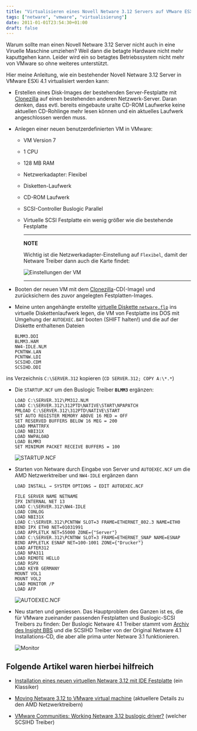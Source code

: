 ```yaml
---
title: "Virtualisieren eines Novell Netware 3.12 Servers auf VMware ESXi"
tags: ["netware", "vmware", "virtualisierung"]
date: 2011-01-01T23:54:30+01:00
draft: false
---
```


Warum sollte man einen Novell Netware 3.12 Server nicht auch in eine Viruelle Maschine umziehen? Weil dann die betagte Hardware nicht mehr kaputtgehen kann. Leider wird ein so betagtes Betriebssystem nicht mehr von VMware so ohne weiteres unterstützt.

Hier meine Anleitung, wie ein bestehender Novell Netware 3.12 Server in VMware ESXi 4.1 virtualisiert werden kann:

- Erstellen eines Disk-Images der bestehenden Server-Festplatte mit [Clonezilla](https://clonezilla.org) auf einen bestehenden anderen Netzwerk-Server. Daran denken, dass evtl. bereits eingebaute uralte CD-ROM Laufwerke keine aktuellen CD-Rohlinge mehr lesen können und ein aktuelles Laufwerk angeschlossen werden muss.
- Anlegen einer neuen benutzerdefinierten VM in VMware:
  - VM Version 7
  - 1 CPU
  - 128 MB RAM
  - Netzwerkadapter: Flexibel
  - Disketten-Laufwerk
  - CD-ROM Laufwerk
  - SCSI-Controller Buslogic Parallel
  - Virtuelle SCSI Festplatte ein wenig größer wie die bestehende Festplatte

    ---
    **NOTE**

    Wichtig ist die Netzwerkadapter-Einstellung auf `Flexibel`, damit der Netware Treiber dann auch die Karte findet:

    ![Einstellungen der VM](/images/posts/virt-netware-312-vmware-esxi/netware-vm-einstellungen.png)

    ---

- Booten der neuen VM mit dem [Clonezilla](https://clonezilla.org)-CD(-Image) und zurücksichern des zuvor angelegten Festplatten-Images.

- Meine unten angehängte erstellte [virtuelle Diskette `netware.flp`](/images/posts/virt-netware-312-vmware-esxi/netware.flp_.zip) ins virtuelle Diskettenlaufwerk legen, die VM von Festplatte ins DOS mit Umgehung der `AUTOEXEC.BAT` booten (SHIFT halten!) und die auf der Diskette enthaltenen Dateien

    ```batch
    BLMM3.DDI
    BLMM3.HAM
    NW4-IDLE.NLM
    PCNTNW.LAN
    PCNTNW.LDI
    SCSIHD.CDM
    SCSIHD.DDI
    ```

ins Verzeichnis `C:\SERVER.312` kopieren (`CD SERVER.312; COPY A:\*.*`)

- Die `STARTUP.NCF` um den Buslogic Treiber **`BLMM3`** ergänzen:

    ```batch
    LOAD C:\SERVER.312\PM312.NLM
    LOAD C:\SERVER.312\312PTD\NATIVE\START\NPAPATCH
    PMLOAD C:\SERVER.312\312PTD\NATIVE\START
    SET AUTO REGISTER MEMORY ABOVE 16 MED = OFF
    SET RESERVED BUFFERS BELOW 16 MEG = 200
    LOAD MMATTRFX
    LOAD NBI31X
    LOAD NWPALOAD
    LOAD BLMM3
    SET MINIMUM PACKET RECEIVE BUFFERS = 100
    ```

    ![STARTUP.NCF](/images/posts/virt-netware-312-vmware-esxi/startup-ncf.png)

- Starten von Netware durch Eingabe von Server und `AUTOEXEC.NCF` um die AMD Netzwerktreiber und `NW4-IDLE` ergänzen dann

    `LOAD INSTALL → SYSTEM OPTIONS → EDIT AUTOEXEC.NCF`

    ```batch
    FILE SERVER NAME NETNAME
    IPX INTERNAL NET 13
    LOAD C:\SERVER.312\NW4-IDLE
    LOAD CONLOG
    LOAD NBI31X
    LOAD C:\SERVER.312\PCNTNW SLOT=3 FRAME=ETHERNET_802.3 NAME=ETH0
    BIND IPX ETH0 NET=01031991
    LOAD APPLETLK NET=55000 ZONE={"Server"}
    LOAD C:\SERVER.312\PCNTNW SLOT=3 FRAME=ETHERNET_SNAP NAME=ESNAP
    BIND APPLETLK ESNAP NET=100-1001 ZONE={"Drucker"}
    LOAD AFTER312
    LOAD NPA311
    LOAD REMOTE HELLO
    LOAD RSPX
    LOAD KEYB GERMANY
    MOUNT VOL1
    MOUNT VOL2
    LOAD MONITOR /P
    LOAD AFP
    ```

    ![AUTOEXEC.NCF](/images/posts/virt-netware-312-vmware-esxi/autoexec-ncf2.png)

- Neu starten und geniessen. Das Hauptproblem des Ganzen ist es, die für VMware zueinander passenden Festplatten und Buslogic-SCSI Treibers zu finden: Der Buslogic Netware 4.1 Treiber stammt vom [Archiv des Insight BBS](http://bbs.actapricot.org/files/area37/) und die SCSIHD Treiber von der Original Netware 4.1 Installations-CD, die aber alle prima unter Netware 3.1 funktionieren.

    ![Monitor](/images/posts/virt-netware-312-vmware-esxi/monitor.jpg)

## Folgende Artikel waren hierbei hilfreich

- [Installation eines neuen virtuellen Netware 3.12 mit IDE Festplatte](http://www.vmts.net/article/installnovell.htm) (ein Klassiker)

- [Moving Netware 3.12 to VMware virtual machine](http://epsilon.eu.org/epsilon/index.php/eng/Computers/Moving-Netware-3.12-to-VMware-virtual-machine) (aktuellere Details zu den AMD Netzwerktreibern)

- [VMware Communities: Working Netware 3.12 buslogic driver?](http://communities.vmware.com/message/486961) (welcher SCSIHD Treiber)
